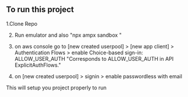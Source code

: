## To run this project

1.Clone Repo

2. Run emulator and also "npx ampx sandbox "

3. on aws console go to [new created userpool] > [new app client] > Authentication Flows > enable Choice-based sign-in: ALLOW_USER_AUTH "Corresponds to ALLOW_USER_AUTH in API ExplicitAuthFlows."

4. on [new created userpool] > signin > enable passwordless with email

This will setup you project properly to run
